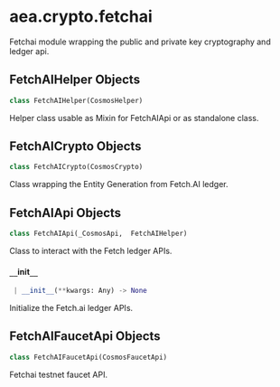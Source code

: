 <a name="aea.crypto.fetchai"></a>
# aea.crypto.fetchai

Fetchai module wrapping the public and private key cryptography and ledger api.

<a name="aea.crypto.fetchai.FetchAIHelper"></a>
## FetchAIHelper Objects

```python
class FetchAIHelper(CosmosHelper)
```

Helper class usable as Mixin for FetchAIApi or as standalone class.

<a name="aea.crypto.fetchai.FetchAICrypto"></a>
## FetchAICrypto Objects

```python
class FetchAICrypto(CosmosCrypto)
```

Class wrapping the Entity Generation from Fetch.AI ledger.

<a name="aea.crypto.fetchai.FetchAIApi"></a>
## FetchAIApi Objects

```python
class FetchAIApi(_CosmosApi,  FetchAIHelper)
```

Class to interact with the Fetch ledger APIs.

<a name="aea.crypto.fetchai.FetchAIApi.__init__"></a>
#### `__`init`__`

```python
 | __init__(**kwargs: Any) -> None
```

Initialize the Fetch.ai ledger APIs.

<a name="aea.crypto.fetchai.FetchAIFaucetApi"></a>
## FetchAIFaucetApi Objects

```python
class FetchAIFaucetApi(CosmosFaucetApi)
```

Fetchai testnet faucet API.

